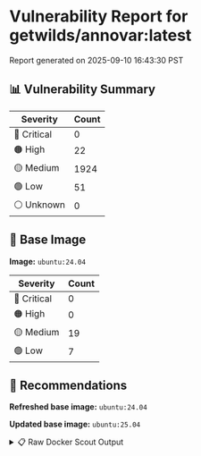 # Vulnerability Report for getwilds/annovar:latest

Report generated on 2025-09-10 16:43:30 PST

## 📊 Vulnerability Summary

| Severity | Count |
|----------|-------|
| 🔴 Critical | 0 |
| 🟠 High | 22 |
| 🟡 Medium | 1924 |
| 🟢 Low | 51 |
| ⚪ Unknown | 0 |

## 🐳 Base Image

**Image:** `ubuntu:24.04`

| Severity | Count |
|----------|-------|
| 🔴 Critical | 0 |
| 🟠 High | 0 |
| 🟡 Medium | 19 |
| 🟢 Low | 7 |

## 🔄 Recommendations

**Refreshed base image:** `ubuntu:24.04`

**Updated base image:** `ubuntu:25.04`

<details>
<summary>📋 Raw Docker Scout Output</summary>

```text
Target               │  getwilds/annovar:latest  │    0C    22H   1924M    51L   
    digest             │  b108d26b8b81                     │                               
  Base image           │  ubuntu:24.04                     │    0C     0H    19M     7L    
  Refreshed base image │  ubuntu:24.04                     │    0C     0H     4M     5L    
                       │                                   │                 -15     -2    
  Updated base image   │  ubuntu:25.04                     │    0C     0H     5M     4L    
                       │                                   │                 -14     -3    

What's next:
    View vulnerabilities → docker scout cves getwilds/annovar:latest
    View base image update recommendations → docker scout recommendations getwilds/annovar:latest
    Include policy results in your quickview by supplying an organization → docker scout quickview getwilds/annovar:latest --org <organization>
```
</details>
